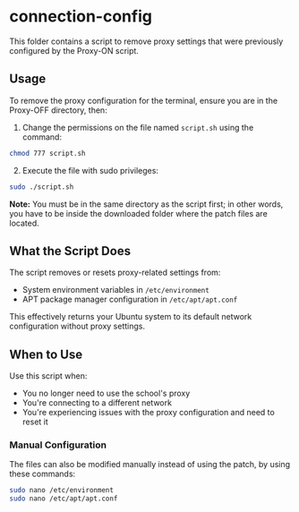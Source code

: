 # connection-config

This folder contains a script to remove proxy settings that were previously configured by the Proxy-ON script.

## Usage

To remove the proxy configuration for the terminal, ensure you are in the Proxy-OFF directory, then:

1. Change the permissions on the file named `script.sh` using the command:
```bash
chmod 777 script.sh
```

2. Execute the file with sudo privileges:
```bash
sudo ./script.sh
```

**Note:** You must be in the same directory as the script first; in other words, you have to be inside the downloaded folder where the patch files are located.

## What the Script Does

The script removes or resets proxy-related settings from:
- System environment variables in `/etc/environment`
- APT package manager configuration in `/etc/apt/apt.conf`

This effectively returns your Ubuntu system to its default network configuration without proxy settings.

## When to Use

Use this script when:
- You no longer need to use the school's proxy
- You're connecting to a different network
- You're experiencing issues with the proxy configuration and need to reset it

### Manual Configuration

The files can also be modified manually instead of using the patch, by using these commands:

```bash
sudo nano /etc/environment
sudo nano /etc/apt/apt.conf
```

